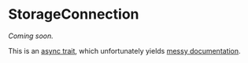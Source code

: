 # StorageConnection

_Coming soon._

This is an [async trait](https://lib.rs/crates/async-trait), which unfortunately yields [messy documentation](https://dev.bonsaidb.io/main/bonsaidb/core/connection/trait.StorageConnection.html).
